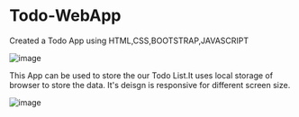 # Todo-WebApp
Created a Todo App using HTML,CSS,BOOTSTRAP,JAVASCRIPT


![image](https://user-images.githubusercontent.com/55405281/118439834-58a6a300-b704-11eb-89ed-624d2dc7007e.png)





This App can be used to store the our Todo List.It uses local storage of browser to store the data.
It's deisgn is responsive for different screen size.



![image](https://user-images.githubusercontent.com/55405281/118440081-c357de80-b704-11eb-94a5-45c0b4726beb.png)
